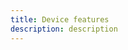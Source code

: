 ```yaml
---
title: Device features
description: description
---
```


<inline-fragment platform="ios" src="~/sdk/auth/fragments/ios/device-features.md"></inline-fragment>
<inline-fragment platform="android" src="~/sdk/auth/fragments/android/device-features.md"></inline-fragment>